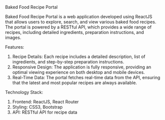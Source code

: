 Baked Food Recipe Portal

Baked Food Recipe Portal is a web application developed using ReactJS that allows users to explore, search, and view various baked food recipes. The portal is powered by a RESTful API, which provides a wide range of recipes, including detailed ingredients, preparation instructions, and images.

Features:

1) Recipe Details: Each recipe includes a detailed description, list of ingredients, and step-by-step preparation instructions.
2) Responsive Design: The application is fully responsive, providing an optimal viewing experience on both desktop and mobile devices.
3) Real-Time Data: The portal fetches real-time data from the API, ensuring that the latest and most popular recipes are always available.

Technology Stack:


1) Frontend: ReactJS, React Router
2) Styling: CSS3, Bootstrap
3) API: RESTful API for recipe data
